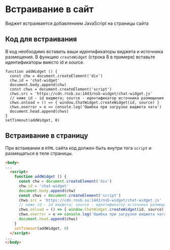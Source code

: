 # Встраивание в сайт

Виджет встраивается добавлением JavaScript на страницы сайта

## Код для встраивания

В код необходимо вставить ваши идентификаторы виджета и источника размещения.
В функцию `createWidget` (строка 8 в примере) вставьте идентификаторы вместо id и source.

```js{8}
function addWidget () {
  const chw = document.createElement('div')
  chw.id = 'chat-widget'
  document.body.append(chw)
  const chws = document.createElement('script')
  chws.src = 'https://cdn.rnsb.su:1443/nsb-widget/chat-widget.js'
  // ниже id - id виджета; source - идентификатор источника размещения 
  chws.onload = () => { window.ChatWidget.createWidget(id, source) }
  chws.onerror = e => console.log('Ошибка при загрузке виджета чата')
  document.head.append(chws)
}
setTimeout(addWidget, 0)
```

## Встраивание в страницу

При встаивании в `HTML` сайта код должен быть внутри тега `script` и размещаться в теле страницы.

```html
<body>
...
  <script>
    function addWidget () {
      const chw = document.createElement('div')
      chw.id = 'chat-widget'
      document.body.append(chw)
      const chws = document.createElement('script')
      chws.src = 'https://cdn.rnsb.su:1443/nsb-widget/chat-widget.js'
      // ниже id - id виджета; source - идентификатор источника размещения 
      chws.onload = () => { window.ChatWidget.createWidget(id, source) }
      chws.onerror = e => console.log('Ошибка при загрузке виджета чата')
      document.head.append(chws)
    }
    setTimeout(addWidget, 0)
  </script>
...
</body>
```
